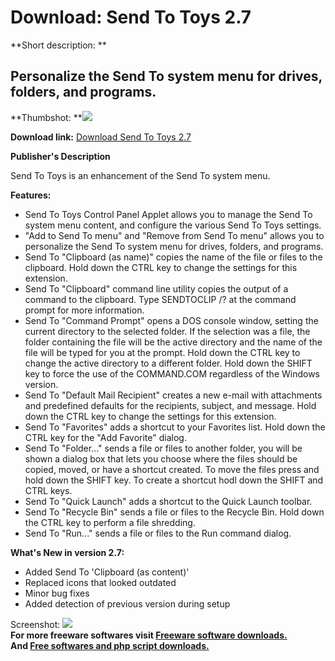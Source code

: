 # Download: Send To Toys 2.7

**Short description: **

## Personalize the Send To system menu for drives, folders, and programs.

  
**Thumbshot: **![](http://www.freewarefiles.com/screenshot/sendtotoys26_md.gif)   
  
**Download link:** [Download Send To Toys 2.7](http://freesoftwares.boysofts.com/Send-To-Toys_program_17122.html)  
  

**Publisher's Description**  
  

Send To Toys is an enhancement of the Send To system menu.

**Features:**

  * Send To Toys Control Panel Applet allows you to manage the Send To system menu content, and configure the various Send To Toys settings. 
  * "Add to Send To menu" and "Remove from Send To menu" allows you to personalize the Send To system menu for drives, folders, and programs. 
  * Send To "Clipboard (as name)" copies the name of the file or files to the clipboard. Hold down the CTRL key to change the settings for this extension. 
  * Send To "Clipboard" command line utility copies the output of a command to the clipboard. Type SENDTOCLIP /? at the command prompt for more information. 
  * Send To "Command Prompt" opens a DOS console window, setting the current directory to the selected folder. If the selection was a file, the folder containing the file will be the active directory and the name of the file will be typed for you at the prompt. Hold down the CTRL key to change the active directory to a different folder. Hold down the SHIFT key to force the use of the COMMAND.COM regardless of the Windows version. 
  * Send To "Default Mail Recipient" creates a new e-mail with attachments and predefined defaults for the recipients, subject, and message. Hold down the CTRL key to change the settings for this extension. 
  * Send To "Favorites" adds a shortcut to your Favorites list. Hold down the CTRL key for the "Add Favorite" dialog. 
  * Send To "Folder..." sends a file or files to another folder, you will be shown a dialog box that lets you choose where the files should be copied, moved, or have a shortcut created. To move the files press and hold down the SHIFT key. To create a shortcut hodl down the SHIFT and CTRL keys. 
  * Send To "Quick Launch" adds a shortcut to the Quick Launch toolbar. 
  * Send To "Recycle Bin" sends a file or files to the Recycle Bin. Hold down the CTRL key to perform a file shredding. 
  * Send To "Run..." sends a file or files to the Run command dialog. 

**What's New in version 2.7:**

  * Added Send To 'Clipboard (as content)' 
  * Replaced icons that looked outdated 
  * Minor bug fixes 
  * Added detection of previous version during setup 

  
  
Screenshot: ![](http://www.freewarefiles.com/screenshot/sendtotoys26.gif)  
**For more freeware softwares visit [Freeware software downloads.](http://freesoftwares.boysofts.com/)**   
**And [Free softwares and php script downloads.](http://www.boysofts.com/)**

